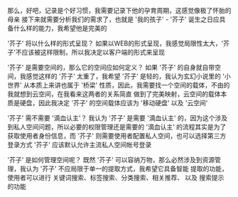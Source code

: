 那么，好吧，记录是个好习惯，我需要记录下他的孕育周期，这感觉像极了怀胎的母亲
接下来就需要分析我们的需求了，也就是 '我的孩子' - '芥子' 诞生之日应具备什么样的能力，我希望他是完美的

'芥子' 将以什么样的形式呈现？
如果以WEB的形式呈现，我感觉局限性太大，'芥子'不应该被这样限制，所以我决定以客户端的形式来呈现

'芥子' 是需要空间的，那么它的空间应如何定义？
如果 '芥子' 的自身就自带空间，我感觉这样的 '芥子' 太重了，我希望 '芥子' 是轻的，我认为玄幻小说里的 '小世界'
从本质上来讲也属于 '桥梁' 性质，因此，我需要找一个空间的载体，不由的我就想到云空间，在我看来这两者的关系简直
做到了完美映射，云空间的载体本质是硬盘，因此我决定 '芥子' 的空间载体应该为 '移动硬盘' 以及 '云空间'

'芥子' 需不需要 '滴血认主'？
我认为 '芥子' 是需要 '滴血认主' 的，因为这个涉及到私人空间问题，所以必要的权限管理还是需要的
'滴血认主' 的流程其实是为了获取使用者身份信息，而 '芥子' 则需要使用者配置私人空间，也可以选择第三方登录方式
'芥子' 应该默认允许主流私人空间帐号登录

'芥子' 是如何管理空间呢？
既然 '芥子' 可以容纳万物，那么必然涉及到资源管理，我认为 '芥子' 不应局限于单一的提取方式，我希望它具备智能
提取的功能，使用者可以进行 关键词搜索、标签搜索、分类搜索、相关推荐、 以及 搜索提示 的功能
